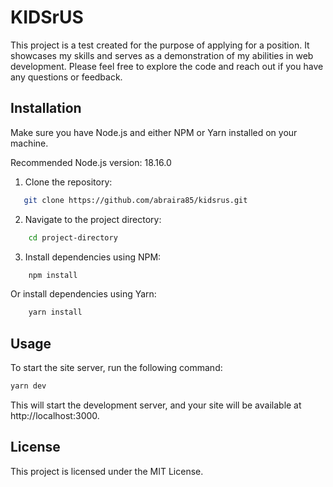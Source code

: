 # KIDSrUS

This project is a test created for the purpose of applying for a position. It showcases my skills and serves as a demonstration of my abilities in web development. Please feel free to explore the code and reach out if you have any questions or feedback.

## Installation

Make sure you have Node.js and either NPM or Yarn installed on your machine.

Recommended Node.js version: 18.16.0

1. Clone the repository:

```bash
   git clone https://github.com/abraira85/kidsrus.git
```

2. Navigate to the project directory:

```bash
    cd project-directory
```
    
3. Install dependencies using NPM:

```bash
    npm install
```

Or install dependencies using Yarn:

```bash
    yarn install
```

## Usage
To start the site server, run the following command:

```bash
yarn dev
```

This will start the development server, and your site will be available at http://localhost:3000.

## License
This project is licensed under the MIT License.
